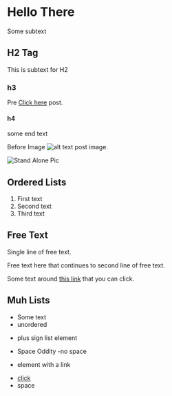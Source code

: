 # Hello There
Some subtext

## H2 Tag
This is subtext for H2
### h3
Pre [Click here](https://google.com) post.
#### h4
some end text

Before Image ![alt text](../../images/google.png) post image.

![Stand Alone Pic](https://notahacker.com)


## Ordered Lists
1. First text
2. Second text
3. Third text



## Free Text
Single line of free text.  

Free text here that continues to 
second line of free text.

Some text around [this link](https://memegen.com) that you can click.

## Muh Lists
- Some text
- unordered
+ plus sign list element
- Space Oddity
-no space
* element with a link 
- [click](www.hello.com)
- space


